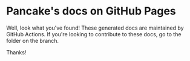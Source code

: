 # Pancake's docs on GitHub Pages
Well, look what you've found! These generated docs are maintained by GitHub Actions.
If you're looking to contribute to these docs, go to the  folder on the  branch.

Thanks!
